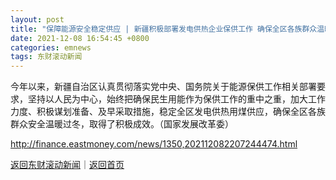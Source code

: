 ```yaml
---
layout: post
title: "保障能源安全稳定供应 | 新疆积极部署发电供热企业保供工作 确保全区各族群众温暖过冬"
date: 2021-12-08 16:54:45 +0800
categories: emnews
tags: 东财滚动新闻
---
```


今年以来，新疆自治区认真贯彻落实党中央、国务院关于能源保供工作相关部署要求，坚持以人民为中心，始终把确保民生用能作为保供工作的重中之重，加大工作力度、积极谋划准备、及早采取措施，稳定全区发电供热用煤供应，确保全区各族群众安全温暖过冬，取得了积极成效。（国家发展改革委）

<http://finance.eastmoney.com/news/1350,202112082207244474.html>

[返回东财滚动新闻](//finews.withounder.com/emnews/)｜[返回首页](//finews.withounder.com/)